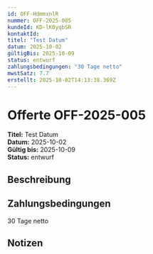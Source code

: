 ```yaml
---
id: OFF-HdmmxnlR
nummer: OFF-2025-005
kundeId: KD-lK0yqbSR
kontaktId: 
titel: "Test Datum"
datum: 2025-10-02
gültigBis: 2025-10-09
status: entwurf
zahlungsbedingungen: "30 Tage netto"
mwstSatz: 7.7
erstellt: 2025-10-02T14:13:38.369Z
---
```


# Offerte OFF-2025-005

**Titel:** Test Datum  
**Datum:** 2025-10-02  
**Gültig bis:** 2025-10-09  
**Status:** entwurf

## Beschreibung



## Zahlungsbedingungen

30 Tage netto

## Notizen


